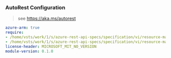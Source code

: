 ### AutoRest Configuration

> see https://aka.ms/autorest

``` yaml
azure-arm: true
require:
- /home/vsts/work/1/s/azure-rest-api-specs/specification/vi/resource-manager/readme.md
- /home/vsts/work/1/s/azure-rest-api-specs/specification/vi/resource-manager/readme.go.md
license-header: MICROSOFT_MIT_NO_VERSION
module-version: 0.1.0

```